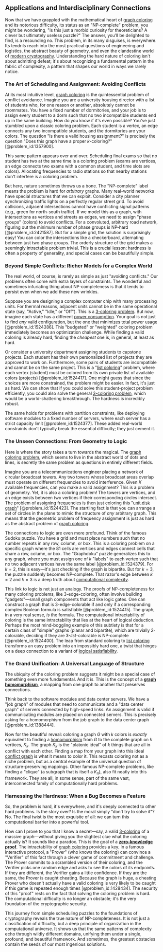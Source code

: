 ## Applications and Interdisciplinary Connections

Now that we have grappled with the mathematical heart of [graph coloring](@article_id:157567) and its notorious difficulty, its status as an "NP-complete" problem, you might be wondering, "Is this just a morbid curiosity for theoreticians? A clever but ultimately useless puzzle?" The answer, you'll be delighted to find, is a resounding no. This problem, in its many disguises, is everywhere. Its tendrils reach into the most practical questions of engineering and logistics, the abstract beauty of geometry, and even the clandestine world of [modern cryptography](@article_id:274035). Understanding the hard nature of coloring isn't about admitting defeat; it's about recognizing a fundamental pattern in the fabric of complexity, a pattern that shapes our world in ways we rarely notice.

### The Art of Scheduling and Assignment: Avoiding Conflicts

At its most intuitive level, [graph coloring](@article_id:157567) is the quintessential problem of conflict avoidance. Imagine you are a university housing director with a list of students who, for one reason or another, absolutely cannot be roommates. You have a fixed number of dormitories, and your job is to assign every student to a dorm such that no two incompatible students end up in the same building. How do you know if it's even possible? You've just stumbled upon a classic coloring problem. Each student is a vertex, an edge connects any two incompatible students, and the dormitories are your colors. The question "Is there a valid housing assignment?" is precisely the question "Does this graph have a proper $k$-coloring?" [@problem_id:1357900].

This same pattern appears over and over. Scheduling final exams so that no student has two at the same time is a coloring problem (exams are vertices, an edge connects two exams with a common student, and time slots are colors). Allocating frequencies to radio stations so that nearby stations don't interfere is a coloring problem.

But here, nature sometimes throws us a bone. The "NP-complete" label means the problem is hard for *arbitrary* graphs. Many real-world networks have special structures that we can exploit. Consider a city planner synchronizing traffic lights on a perfectly regular street grid. To avoid collisions, adjacent intersections cannot have conflicting signal patterns (e.g., green for north-south traffic). If we model this as a graph, with intersections as vertices and streets as edges, we need to assign "phase groups" (colors) to avoid conflicts. For a convoluted, arbitrary road network, figuring out the minimum number of phase groups is NP-hard [@problem_id:2421587]. But for a simple grid, the solution is surprisingly easy! You can color the intersections like a checkerboard, alternating between just two phase groups. The orderly structure of the grid makes a seemingly intractable problem trivial. This is a crucial lesson: hardness is often a property of generality, and special cases can be beautifully simple.

### Beyond Simple Conflicts: Richer Models for a Complex World

The real world, of course, is rarely as simple as just "avoiding conflicts." Our problems often come with extra layers of constraints. The wonderful and sometimes infuriating thing about NP-completeness is that it tends to persist even when we add these new wrinkles.

Suppose you are designing a complex computer chip with many processing units. For thermal reasons, adjacent units cannot be in the same operational state (say, "Active," "Idle," or "Off"). This is a [3-coloring problem](@article_id:276262). But now, imagine each state has a different [power consumption](@article_id:174423). Your goal is not just to find *any* valid configuration, but the one that minimizes total power usage [@problem_id:1524386]. This "budgeted" or "weighted" coloring problem immediately becomes an optimization challenge. While finding a valid coloring is already hard, finding the *cheapest* one is, in general, at least as hard.

Or consider a university department assigning students to capstone projects. Each student has their own personalized list of projects they are approved to work on. Furthermore, some pairs of students are incompatible and cannot be on the same project. This is a "[list coloring](@article_id:262087)" problem, where each vertex (student) must be colored from its own private list of available colors (projects) [@problem_id:1524417]. One might guess that since the choices are more constrained, the problem might be easier. In fact, it's just as hard. We can show that if you could solve this student-project problem efficiently, you could also solve the general [3-coloring problem](@article_id:276262), which would be a world-shattering breakthrough. The hardness is incredibly robust.

The same holds for problems with partition constraints, like deploying software modules to a fixed number of servers, where each server has a strict capacity limit [@problem_id:1524377]. These added real-world constraints don't typically break the essential difficulty; they just cement it.

### The Unseen Connections: From Geometry to Logic

Here is where the story takes a turn towards the magical. The [graph coloring problem](@article_id:262828), which seems to live in the abstract world of dots and lines, is secretly the same problem as questions in entirely different fields.

Imagine you are a telecommunications engineer placing a network of circular broadcast towers. Any two towers whose broadcast areas overlap must operate on different frequencies to avoid interference. Given $K$ available frequencies, can you make a valid assignment? This is a problem of geometry. Yet, it is also a coloring problem! The towers are vertices, and an edge exists between two vertices if their corresponding circles intersect. The problem of assigning frequencies is then just coloring this "[unit disk graph](@article_id:276431)" [@problem_id:1524423]. The startling fact is that you can arrange a set of circles in the plane to mimic the structure of *any* arbitrary graph. This means that the geometric problem of frequency assignment is just as hard as the abstract problem of [graph coloring](@article_id:157567).

The connections to logic are even more profound. Think of the famous Sudoku puzzle. You have a grid and must place numbers such that no number repeats in any row, column, or box. This is a coloring problem on a specific graph where the 81 cells are vertices and edges connect cells that share a row, column, or box. The "Graphdoku" puzzle generalizes this to any graph, where you must assign one of $k$ "labels" to each vertex such that no two adjacent vertices have the same label [@problem_id:1524379]. For $k=2$, this is easy—it's just checking if the graph is bipartite. But for $k=3$, the puzzle suddenly becomes NP-complete. That razor's edge between $k=2$ and $k=3$ is a deep truth about [computational complexity](@article_id:146564).

This link to logic is not just an analogy. The proofs of NP-completeness for many coloring problems, like 3-edge-coloring, often involve building "gadgets"—small graph components that act like logic gates. One can construct a graph that is 3-edge-colorable if and only if a corresponding complex Boolean formula is satisfiable [@problem_id:1524415]. The graph, in a very real sense, *is* the formula. The computational intractability of coloring is the same intractability that lies at the heart of logical deduction. Perhaps the most mind-boggling example of this subtlety is that for a certain class of "simple" graphs (planar and bipartite), which are trivially 2-colorable, deciding if they are 3-*list*-colorable is NP-complete [@problem_id:1524400]. The leap from standard coloring to [list coloring](@article_id:262087) transforms an easy problem into an impossibly hard one, a twist that hinges on a deep connection to a variant of [logical satisfiability](@article_id:154608).

### The Grand Unification: A Universal Language of Structure

The ubiquity of the coloring problem suggests it might be a special case of something even more fundamental. And it is. This is the concept of a **[graph homomorphism](@article_id:271820)**, a mapping from one graph to another that preserves connections.

Think back to the software modules and data center servers. We have a "job graph" of modules that need to communicate and a "data center graph" of servers connected by high-speed links. An assignment is valid if communicating modules are placed on connected servers. This is precisely asking for a homomorphism from the job graph to the data center graph [@problem_id:1388444].

Now for the beautiful reveal: coloring a graph $G$ with $k$ colors is *exactly* equivalent to finding a [homomorphism](@article_id:146453) from $G$ to the complete graph on $k$ vertices, $K_k$. The graph $K_k$ is the "platonic ideal" of $k$ things that are all in conflict with each other. Finding a map from your graph into this ideal [conflict graph](@article_id:272346) is what it means to color it. This recasts coloring not as a niche problem, but as a central example of the universal question of structure-preserving mappings. Other famous NP-complete problems, like finding a "clique" (a subgraph that is itself a $K_n$), also fit neatly into this framework. They are all, in some sense, part of the same vast, interconnected family of computationally hard problems.

### Harnessing the Hardness: When a Bug Becomes a Feature

So, the problem is hard, it's everywhere, and it's deeply connected to other hard problems. Is the story over? Is the moral simply "don't try to solve it"? No. The final twist is the most exquisite of all: we can turn this computational barrier into a powerful tool.

How can I prove to you that I know a secret—say, a valid [3-coloring](@article_id:272877) of a massive graph—without giving you the slightest clue what the coloring actually is? It sounds like a paradox. This is the goal of a **[zero-knowledge proof](@article_id:260298)**. The intractability of [graph coloring](@article_id:157567) provides a key. In a famous interactive protocol, a "Prover" (who knows the coloring) can convince a "Verifier" of this fact through a clever game of commitment and challenge. The Prover commits to a scrambled version of their coloring, and the Verifier picks one random edge and asks to see the colors of its endpoints. If they are different, the Verifier gains a little confidence. If they are the same, the Prover is caught cheating. Because the graph is huge, a cheating Prover who doesn't actually have a valid coloring is very likely to be caught if this game is repeated enough times [@problem_id:1428434]. The security of this "proof" rests on the fact that solving the coloring problem is hard. The computational difficulty is no longer an obstacle; it's the very foundation of the cryptographic security.

This journey from simple scheduling puzzles to the foundations of cryptography reveals the true nature of NP-completeness. It is not just a classification of difficulty, but a deep principle of organization in the computational universe. It shows us that the same patterns of complexity echo through wildly different domains, unifying them under a single, profound, and beautiful framework. And sometimes, the greatest obstacles contain the seeds of our most ingenious solutions.